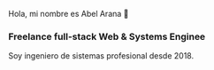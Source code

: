 Hola, mi nombre es Abel Arana 👋
### Freelance full-stack Web & Systems Enginee
 
Soy ingeniero de sistemas profesional desde 2018.

